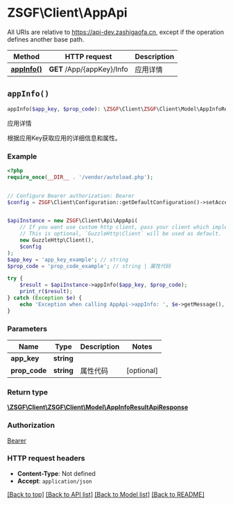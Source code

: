 # ZSGF\Client\AppApi

All URIs are relative to https://api-dev.zashigaofa.cn, except if the operation defines another base path.

| Method | HTTP request | Description |
| ------------- | ------------- | ------------- |
| [**appInfo()**](AppApi.md#appInfo) | **GET** /App/{appKey}/Info | 应用详情 |


## `appInfo()`

```php
appInfo($app_key, $prop_code): \ZSGF\Client\ZSGF\Client\Model\AppInfoResultApiResponse
```

应用详情

根据应用Key获取应用的详细信息和属性。

### Example

```php
<?php
require_once(__DIR__ . '/vendor/autoload.php');


// Configure Bearer authorization: Bearer
$config = ZSGF\Client\Configuration::getDefaultConfiguration()->setAccessToken('YOUR_ACCESS_TOKEN');


$apiInstance = new ZSGF\Client\Api\AppApi(
    // If you want use custom http client, pass your client which implements `GuzzleHttp\ClientInterface`.
    // This is optional, `GuzzleHttp\Client` will be used as default.
    new GuzzleHttp\Client(),
    $config
);
$app_key = 'app_key_example'; // string
$prop_code = 'prop_code_example'; // string | 属性代码

try {
    $result = $apiInstance->appInfo($app_key, $prop_code);
    print_r($result);
} catch (Exception $e) {
    echo 'Exception when calling AppApi->appInfo: ', $e->getMessage(), PHP_EOL;
}
```

### Parameters

| Name | Type | Description  | Notes |
| ------------- | ------------- | ------------- | ------------- |
| **app_key** | **string**|  | |
| **prop_code** | **string**| 属性代码 | [optional] |

### Return type

[**\ZSGF\Client\ZSGF\Client\Model\AppInfoResultApiResponse**](../Model/AppInfoResultApiResponse.md)

### Authorization

[Bearer](../../README.md#Bearer)

### HTTP request headers

- **Content-Type**: Not defined
- **Accept**: `application/json`

[[Back to top]](#) [[Back to API list]](../../README.md#endpoints)
[[Back to Model list]](../../README.md#models)
[[Back to README]](../../README.md)
